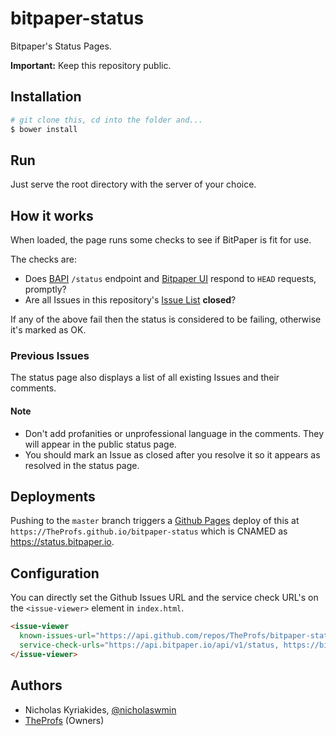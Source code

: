 # bitpaper-status

Bitpaper's Status Pages.

**Important:** Keep this repository public.

## Installation

```bash
# git clone this, cd into the folder and...
$ bower install
```

## Run

Just serve the root directory with the server of your choice.

## How it works

When loaded, the page runs some checks to see if BitPaper is fit for use.

The checks are:

- Does [BAPI][bapi] `/status` endpoint and [Bitpaper UI][bui] respond to `HEAD`
  requests, promptly?
- Are all Issues in this repository's [Issue List][bp-status-issues] **closed**?

If any of the above fail then the status is considered to be
failing, otherwise it's marked as OK.

### Previous Issues

The status page also displays a list of all existing Issues and their comments.

#### Note

- Don't add profanities or unprofessional language in the comments. They
  will appear in the public status page.
- You should mark an Issue as closed after you resolve it so it appears as
resolved in the status page.

## Deployments

Pushing to the `master` branch triggers a [Github Pages][gh-page-overview]
deploy of this at `https://TheProfs.github.io/bitpaper-status` which is
CNAMED as https://status.bitpaper.io.

## Configuration

You can directly set the Github Issues URL and the service check URL's
on the `<issue-viewer>` element in `index.html`.

```html
<issue-viewer
  known-issues-url="https://api.github.com/repos/TheProfs/bitpaper-status/issues?state=all"
  service-check-urls="https://api.bitpaper.io/api/v1/status, https://bitpaper.io">
</issue-viewer>
```

## Authors

- Nicholas Kyriakides, [@nicholaswmin][nicholaswmin]
- [TheProfs][the-profs] (Owners)

[bui]: https://github.com/TheProfs/bitpaper
[bapi]: https://github.com/TheProfs/bitpaper-api
[bp-status-issues]: https://github.com/TheProfs/bitpaper-status/issues
[nicholaswmin]: https://github.com/nicholaswmin
[the-profs]: https://github.com/TheProfs
[gh-page-overview]: https://pages.github.com/

